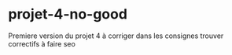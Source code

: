 # projet-4-no-good
Premiere version du projet 4 à corriger dans les consignes trouver correctifs à faire seo 
